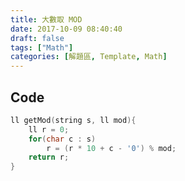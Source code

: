 ```yaml
---
title: 大數取 MOD
date: 2017-10-09 08:40:40
draft: false
tags: ["Math"]
categories: [解題區, Template, Math]
---
```



## Code
```cpp
ll getMod(string s, ll mod){
    ll r = 0;
    for(char c : s)
        r = (r * 10 + c - '0') % mod;
    return r;
}
```
